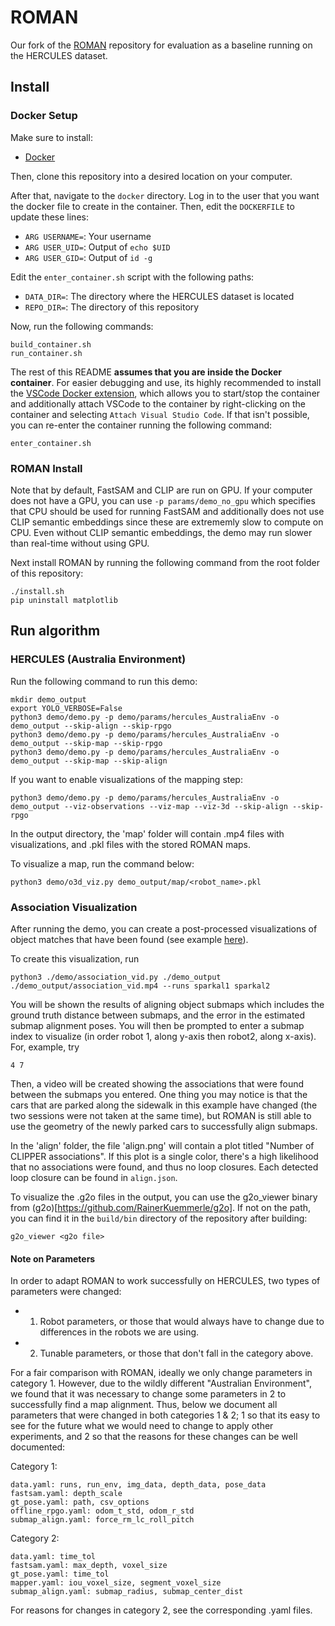 # ROMAN

Our fork of the [ROMAN](https://github.com/mit-acl/roman) repository for evaluation as a baseline running on the HERCULES dataset.

## Install

### Docker Setup

Make sure to install:
- [Docker](https://docs.docker.com/engine/install/ubuntu/)

Then, clone this repository into a desired location on your computer.

After that, navigate to the `docker` directory. Log in to the user that you want the docker file to create in the container. Then, edit the `DOCKERFILE` to update these lines:
- `ARG USERNAME=`: Your username
- `ARG USER_UID=`: Output of `echo $UID`
- `ARG USER_GID=`: Output of `id -g`

Edit the `enter_container.sh` script with the following paths:
- `DATA_DIR=`: The directory where the HERCULES dataset is located
- `REPO_DIR=`: The directory of this repository

Now, run the following commands:
```
build_container.sh
run_container.sh
```

The rest of this README **assumes that you are inside the Docker container**. For easier debugging and use, its highly recommended to install the [VSCode Docker extension](https://code.visualstudio.com/docs/containers/overview), which allows you to start/stop the container and additionally attach VSCode to the container by right-clicking on the container and selecting `Attach Visual Studio Code`. If that isn't possible, you can re-enter the container running the following command:
```
enter_container.sh
```

### ROMAN Install
Note that by default, FastSAM and CLIP are run on GPU. 
If your computer does not have a GPU, you can use `-p params/demo_no_gpu` which specifies that CPU should be used for running FastSAM and additionally does not use CLIP semantic embeddings since these are extrememly slow to compute on CPU. 
Even without CLIP semantic embeddings, the demo may run slower than real-time without using GPU.

Next install ROMAN by running the following command from the root folder of this repository:
```
./install.sh
pip uninstall matplotlib
```

## Run algorithm
### HERCULES (Australia Environment)

Run the following command to run this demo:

```
mkdir demo_output
export YOLO_VERBOSE=False
python3 demo/demo.py -p demo/params/hercules_AustraliaEnv -o demo_output --skip-align --skip-rpgo
python3 demo/demo.py -p demo/params/hercules_AustraliaEnv -o demo_output --skip-map --skip-rpgo    
python3 demo/demo.py -p demo/params/hercules_AustraliaEnv -o demo_output --skip-map --skip-align
```

If you want to enable visualizations of the mapping step:
```
python3 demo/demo.py -p demo/params/hercules_AustraliaEnv -o demo_output --viz-observations --viz-map --viz-3d --skip-align --skip-rpgo
```

In the output directory, the 'map' folder will contain .mp4 files with visualizations, and .pkl files with the stored ROMAN maps. 

To visualize a map, run the command below:

```
python3 demo/o3d_viz.py demo_output/map/<robot_name>.pkl
```
### Association Visualization

After running the demo, you can create a post-processed visualizations of object matches that have been found (see example [here](https://www.youtube.com/watch?v=y51NDoPpBy8&t=3s)).

To create this visualization, run

```
python3 ./demo/association_vid.py ./demo_output ./demo_output/association_vid.mp4 --runs sparkal1 sparkal2
```

You will be shown the results of aligning object submaps which includes the ground truth distance between submaps,
and the error in the estimated submap alignment poses.
You will then be prompted to enter a submap index to visualize (in order robot 1, along y-axis then robot2, along x-axis).
For, example, try 

```
4 7
```

Then, a video will be created showing the associations that were found between the submaps you entered.
One thing you may notice is that the cars that are parked along the sidewalk in this example have changed (the two sessions were not taken at the same time), but ROMAN is still able to use the geometry of the newly parked cars to successfully align submaps.

In the 'align' folder, the file 'align.png' will contain a plot titled "Number of CLIPPER associations". If this plot is a single color, there's a high likelihood that no associations were found, and thus no loop closures. Each detected loop closure can be found in `align.json`.

To visualize the .g2o files in the output, you can use the g2o_viewer binary from (g2o)[https://github.com/RainerKuemmerle/g2o]. If not on the path, you can find it in the `build/bin` directory of the repository after building:

```
g2o_viewer <g2o file>
```

#### Note on Parameters

In order to adapt ROMAN to work successfully on HERCULES, two types of parameters were changed:
- 1. Robot parameters, or those that would always have to change due to differences in the robots we are using. 
- 2. Tunable parameters, or those that don't fall in the category above.

For a fair comparison with ROMAN, ideally we only change parameters in category 1. However, due to the wildly different "Australian Environment", we found that it was necessary to change some parameters in 2 to successfully find a map alignment. Thus, below we document all parameters that were changed in both categories 1 & 2; 1 so that its easy to see for the future what we would need to change to apply other experiments, and 2 so that the reasons for these changes can be well documented:

Category 1:
```
data.yaml: runs, run_env, img_data, depth_data, pose_data
fastsam.yaml: depth_scale
gt_pose.yaml: path, csv_options
offline_rpgo.yaml: odom_t_std, odom_r_std
submap_align.yaml: force_rm_lc_roll_pitch
```

Category 2:
```
data.yaml: time_tol
fastsam.yaml: max_depth, voxel_size
gt_pose.yaml: time_tol
mapper.yaml: iou_voxel_size, segment_voxel_size
submap_align.yaml: submap_radius, submap_center_dist
```

For reasons for changes in category 2, see the corresponding .yaml files.
